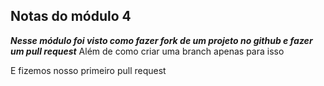 ## Notas do módulo 4

***Nesse módulo foi visto como fazer fork de um projeto no github e fazer um pull request***
Além de como criar uma branch apenas para isso

E fizemos nosso primeiro pull request
